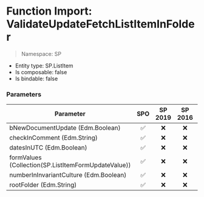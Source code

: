 # Function Import: ValidateUpdateFetchListItemInFolder

> Namespace: SP

- Entity type: SP.ListItem
- Is composable: false
- Is bindable: false

### Parameters

Parameter | SPO | SP 2019 | SP 2016 | SP 2013
----------|:---:|:-------:|:-------:|:-------:
bNewDocumentUpdate (Edm.Boolean) | ✅ | ❌ | ❌ | ❌
checkInComment (Edm.String) | ✅ | ❌ | ❌ | ❌
datesInUTC (Edm.Boolean) | ✅ | ❌ | ❌ | ❌
formValues (Collection(SP.ListItemFormUpdateValue)) | ✅ | ❌ | ❌ | ❌
numberInInvariantCulture (Edm.Boolean) | ✅ | ❌ | ❌ | ❌
rootFolder (Edm.String) | ✅ | ❌ | ❌ | ❌